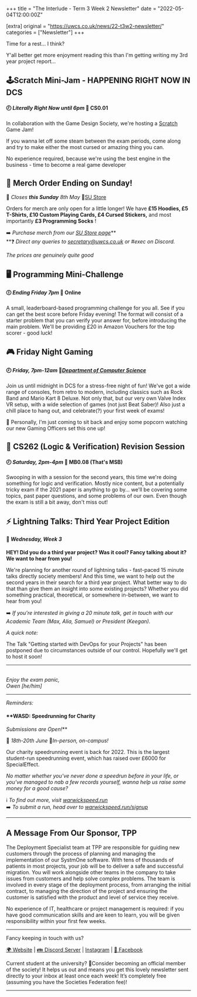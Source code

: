 +++
title = "The Interlude - Term 3 Week 2 Newsletter"
date = "2022-05-04T12:00:00Z"

[extra]
original = "https://uwcs.co.uk/news/22-t3w2-newsletter/"    
categories = ["Newsletter"]
+++

<p data-block-key="o4r0q">Time for a rest... I think?</p>

<!-- more -->

Y'all better get more enjoyment reading this than I'm getting writing my 3rd year project report...

## 🕹Scratch Mini-Jam - HAPPENING RIGHT NOW IN DCS

#### 🕗 *Literally Right Now until 6pm* 📍 CS0.01

In collaboration with the Game Design Society, we're hosting a [Scratch](https://scratch.mit.edu/) Game Jam\!

If you wanna let off some steam between the exam periods, come along and try to make either the most cursed or amazing thing you can.

No experience required, because we're using the best engine in the business - time to become a real game developer

## **👕 Merch Order Ending on Sunday\!**

**📅** *Closes* ***this Sunday*** *8th May* 🔗[SU Store](https://www.warwicksu.com/shop/catalogue/compsocmerch/)

Orders for merch are only open for a little longer\! We have **£15 Hoodies, £5 T-Shirts, £10 Custom Playing Cards, £4 Cursed Stickers,** and most importantly **£3 Programming Socks** \!

➡️ *Purchase merch from our* [*SU Store page*](https://www.warwicksu.com/shop/catalogue/compsocmerch/)**  
**❓ *Direct any queries to* [*secretary@uwcs.co.uk*](mailto:secretary@uwcs.co.uk) *or \#exec on Discord.*

*The prices are genuinely quite good*

## 🖥 Programming Mini-Challenge

#### 🕕 *Ending Friday 7pm* 📍 Online

A small, leaderboard-based programming challenge for you all. See if you can get the best score before Friday evening\! The format will consist of a starter problem that you can verify your answer for, before introducing the main problem. We'll be providing £20 in Amazon Vouchers for the top scorer - good luck\!

## **🎮 Friday Night Gaming**

#### 🕗 *Friday, 7pm-12am* 📍[*Department of Computer Science*](https://campus.warwick.ac.uk/?cmsid=1547)

Join us until midnight in DCS for a stress-free night of fun\! We've got a wide range of consoles, from retro to modern, including classics such as Rock Band and Mario Kart 8 Deluxe. Not only that, but our very own Valve Index VR setup, with a wide selection of games (not just Beat Saber)\! Also just a chill place to hang out, and celebrate(?) your first week of exams\!

🍿 Personally, I'm just coming to sit back and enjoy some popcorn watching our new Gaming Officers set this one up\!

## 🧠 CS262 (Logic & Verification) Revision Session

#### 🕗 *Saturday, 2pm-4pm* 📍 MB0.08 (That's MSB)

Swooping in with a session for the second years, this time we're doing something for logic and verification. Mostly nice content, but a potentially tricky exam if the 2021 paper is anything to go by... we'll be covering some topics, past paper questions, and some problems of our own. Even though the exam is still a bit away, don't miss out\!

## ⚡ Lightning Talks: Third Year Project Edition

#### 📅 *Wednesday, Week 3*

**HEY\! Did you do a third year project? Was it cool? Fancy talking about it? We want to hear from you\!**

We're planning for another round of lightning talks - fast-paced 15 minute talks directly society members\! And this time, we want to help out the second years in their search for a third year project. What better way to do that than give them an insight into some existing projects? Whether you did something practical, theoretical, or somewhere in-between, we want to hear from you\!

➡️ *If you're interested in giving a 20 minute talk, get in touch with our Academic Team (Max, Alia, Samuel) or President (Keegan).*

*A quick note:*

The Talk "Getting started with DevOps for your Projects" has been postponed due to circumstances outside of our control. Hopefully we'll get to host it soon\!



***

*​  
Enjoy the exam panic,  
Owen \[he/him\]*



***

*<span class="underline">Reminders:</span>​*

#### **WASD: Speedrunning for Charity  
*Submissions are Open\!***

📅 *18th-20th June* 📍*In-person, on-campus\!*

Our charity speedrunning event is back for 2022. This is the largest student-run speedrunning event, which has raised over £6000 for SpecialEffect.

*No matter whether you've never done a speedrun before in your life, or you've managed to nab a few records yourself, wanna help us raise some money for a good cause?*

ℹ️ *To find out more, visit* [*warwickspeed.run*](https://warwickspeed.run/)  
➡️ *To submit a run, head over to* [*warwickspeed.run/signup*](https://warwickspeed.run/signup)



***

## **A Message From Our Sponsor, TPP**

The Deployment Specialist team at TPP are responsible for guiding new customers through the process of planning and managing the implementation of our SystmOne software. With tens of thousands of patients in most projects, your job will be to deliver a safe and successful migration. You will work alongside other teams in the company to take issues from customers and help solve complex problems. The team is involved in every stage of the deployment process, from arranging the initial contract, to managing the direction of the project and ensuring the customer is satisfied with the product and level of service they receive.

No experience of IT, healthcare or project management is required: if you have good communication skills and are keen to learn, you will be given responsibility within your first few weeks.



***

Fancy keeping in touch with us?

[🌍 Website](https://uwcs.co.uk/) | [👪 Discord Server](https://discord.uwcs.uk/) | [Instagram](https://instagram.com/warwickcompsoc) | [💬 Facebook](https://facebook.com/groups/warwickcompsoc)

Current student at the university? 👋Consider becoming an official member of the society\! It helps us out and means you get this lovely newsletter sent directly to your inbox at least once each week\! It’s completely free (assuming you have the Societies Federation fee)\!



***

